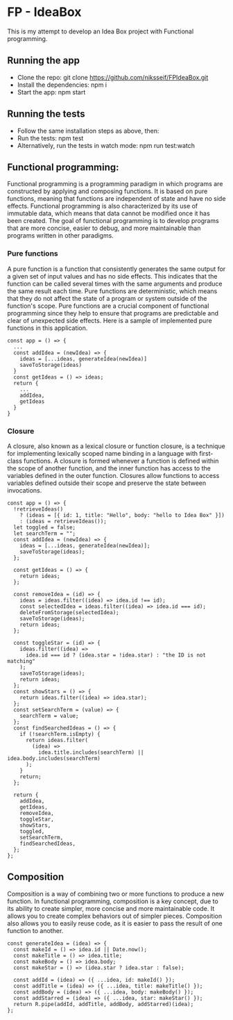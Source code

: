 # FP - IdeaBox
This is my attempt to develop an Idea Box project with Functional programming.

## Running the app
- Clone the repo: git clone https://github.com/niksseif/FPIdeaBox.git
- Install the dependencies: npm i
- Start the app: npm start

## Running the tests
- Follow the same installation steps as above, then:
- Run the tests: npm test
- Alternatively, run the tests in watch mode: npm run test:watch

## Functional programming:

Functional programming is a programming paradigm in which programs are constructed by applying and composing functions. It is based on pure functions, meaning that functions are independent of state and have no side effects. Functional programming is also characterized by its use of immutable data, which means that data cannot be modified once it has been created. The goal of functional programming is to develop programs that are more concise, easier to debug, and more maintainable than programs written in other paradigms.

### Pure functions
A pure function is a function that consistently generates the same output for a given set of input values and has no side effects. This indicates that the function can be called several times with the same arguments and produce the same result each time. Pure functions are deterministic, which means that they do not affect the state of a program or system outside of the function's scope. Pure functions are a crucial component of functional programming since they help to ensure that programs are predictable and clear of unexpected side effects. Here is a sample of implemented pure functions in this application.
```
const app = () => {
  ...
  const addIdea = (newIdea) => {
    ideas = [...ideas, generateIdea(newIdea)]
    saveToStorage(ideas)
  }
  const getIdeas = () => ideas;
  return {
    ...
    addIdea, 
    getIdeas   
  }
}
```
### Closure
A closure, also known as a lexical closure or function closure, is a technique for implementing lexically scoped name binding in a language with first-class functions. A closure is formed whenever a function is defined within the scope of another function, and the inner function has access to the variables defined in the outer function. Closures allow functions to access variables defined outside their scope and preserve the state between invocations.
```
const app = () => {
  !retrieveIdeas()
    ? (ideas = [{ id: 1, title: "Hello", body: "hello to Idea Box" }])
    : (ideas = retrieveIdeas());
  let toggled = false;
  let searchTerm = "";
  const addIdea = (newIdea) => {
    ideas = [...ideas, generateIdea(newIdea)];
    saveToStorage(ideas);
  };

  const getIdeas = () => {
    return ideas;
  };

  const removeIdea = (id) => {
    ideas = ideas.filter((idea) => idea.id !== id);
    const selectedIdea = ideas.filter((idea) => idea.id === id);
    deleteFromStorage(selectedIdea);
    saveToStorage(ideas);
    return ideas;
  };

  const toggleStar = (id) => {
    ideas.filter((idea) =>
      idea.id === id ? (idea.star = !idea.star) : "the ID is not matching"
    );
    saveToStorage(ideas);
    return ideas;
  };
  const showStars = () => {
    return ideas.filter((idea) => idea.star);
  };
  const setSearchTerm = (value) => {
    searchTerm = value;
  };
  const findSearchedIdeas = () => {
    if (!searchTerm.isEmpty) {
      return ideas.filter(
        (idea) =>
          idea.title.includes(searchTerm) || idea.body.includes(searchTerm)
      );
    }
    return;
  };

  return {
    addIdea,
    getIdeas,
    removeIdea,
    toggleStar,
    showStars,
    toggled,
    setSearchTerm,
    findSearchedIdeas,
  };
};
```
## Composition
Composition is a way of combining two or more functions to produce a new function. In functional programming, composition is a key concept, due to its ability to create simpler, more concise and more maintainable code. It allows you to create complex behaviors out of simpler pieces. Composition also allows you to easily reuse code, as it is easier to pass the result of one function to another.
```
const generateIdea = (idea) => {
  const makeId = () => idea.id || Date.now();
  const makeTitle = () => idea.title;
  const makeBody = () => idea.body;
  const makeStar = () => (idea.star ? idea.star : false);

  const addId = (idea) => ({ ...idea, id: makeId() });
  const addTitle = (idea) => ({ ...idea, title: makeTitle() });
  const addBody = (idea) => ({ ...idea, body: makeBody() });
  const addStarred = (idea) => ({ ...idea, star: makeStar() });
  return R.pipe(addId, addTitle, addBody, addStarred)(idea);
};
```
